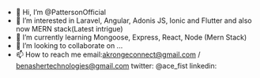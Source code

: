 - 👋 Hi, I’m @PattersonOfficial
- 👀 I’m interested in Laravel, Angular, Adonis JS, Ionic and Flutter and also now MERN stack(Latest intrigue)
- 🌱 I’m currently learning Mongoose, Express, React, Node (Mern Stack)
- 💞️ I’m looking to collaborate on ...
- 📫 How to reach me email:akrongeconnect@gmail.com / benashertechnologies@gmail.com twitter: @ace_fist linkedin: 

<!---
PattersonOfficial/PattersonOfficial is a ✨ special ✨ repository because its `README.md` (this file) appears on your GitHub profile.
You can click the Preview link to take a look at your changes.
--->
